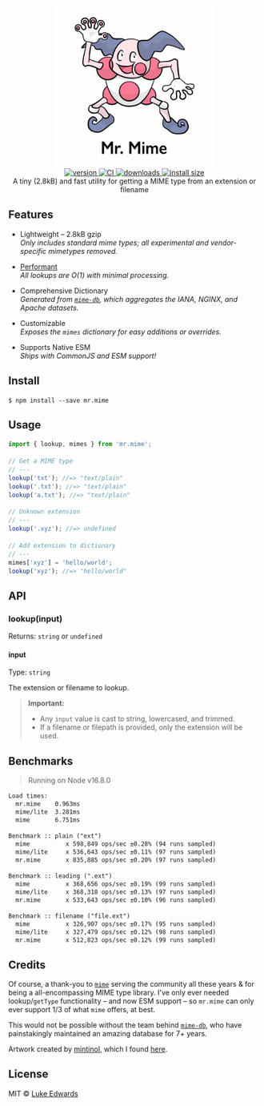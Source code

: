 <div align="center">
  <img src="logo.png" alt="mr.mime" width="320" />
</div>

<div align="center">
  <a href="https://npmjs.org/package/mr.mime">
    <img src="https://badgen.now.sh/npm/v/mr.mime" alt="version" />
  </a>
  <a href="https://github.com/lukeed/mr.mime/actions">
    <img src="https://github.com/lukeed/mr.mime/workflows/CI/badge.svg" alt="CI" />
  </a>
  <a href="https://npmjs.org/package/mr.mime">
    <img src="https://badgen.now.sh/npm/dm/mr.mime" alt="downloads" />
  </a>
  <a href="https://packagephobia.now.sh/result?p=mr.mime">
    <img src="https://packagephobia.now.sh/badge?p=mr.mime" alt="install size" />
  </a>
</div>

<div align="center">
  A tiny (2.8kB) and fast utility for getting a MIME type from an extension or filename
</div>


## Features

* Lightweight – 2.8kB gzip<br>
  _Only includes standard mime types; all experimental and vendor-specific mimetypes removed._

* [Performant](#benchmarks)<br>
  _All lookups are O(1) with minimal processing._

* Comprehensive Dictionary<br>
  _Generated from [`mime-db`](https://github.com/jshttp/mime-db), which aggregates the IANA, NGINX, and Apache datasets._

* Customizable<br>
  _Exposes the `mimes` dictionary for easy additions or overrides._

* Supports Native ESM<br>
  _Ships with CommonJS and ESM support!_


## Install

```
$ npm install --save mr.mime
```


## Usage

```js
import { lookup, mimes } from 'mr.mime';

// Get a MIME type
// ---
lookup('txt'); //=> "text/plain"
lookup('.txt'); //=> "text/plain"
lookup('a.txt'); //=> "text/plain"

// Unknown extension
// ---
lookup('.xyz'); //=> undefined

// Add extension to dictionary
// ---
mimes['xyz'] = 'hello/world';
lookup('xyz'); //=> "hello/world"
```


## API

### lookup(input)
Returns: `string` or `undefined`

#### input
Type: `string`

The extension or filename to lookup.

> **Important:**
>   * Any `input` value is cast to string, lowercased, and trimmed.
>   * If a filename or filepath is provided, only the extension will be used.


## Benchmarks

> Running on Node v16.8.0

```
Load times:
  mr.mime    0.963ms
  mime/lite  3.281ms
  mime       6.751ms

Benchmark :: plain ("ext")
  mime          x 598,849 ops/sec ±0.28% (94 runs sampled)
  mime/lite     x 536,643 ops/sec ±0.11% (97 runs sampled)
  mr.mime       x 835,885 ops/sec ±0.20% (97 runs sampled)

Benchmark :: leading (".ext")
  mime          x 368,656 ops/sec ±0.19% (99 runs sampled)
  mime/lite     x 368,318 ops/sec ±0.13% (97 runs sampled)
  mr.mime       x 533,643 ops/sec ±0.10% (96 runs sampled)

Benchmark :: filename ("file.ext")
  mime          x 326,907 ops/sec ±0.17% (95 runs sampled)
  mime/lite     x 327,479 ops/sec ±0.12% (98 runs sampled)
  mr.mime       x 512,823 ops/sec ±0.12% (99 runs sampled)
```


## Credits

Of course, a thank-you to [`mime`](https://github.com/broofa/mime) serving the community all these years & for being a all-encompassing MIME type library. I've only ever needed lookup/`getType` functionality – and now ESM support – so `mr.mime` can only ever support 1/3 of what `mime` offers, at best.

This would not be possible without the team behind [`mime-db`](https://github.com/jshttp/mime-db), who have painstakingly maintained an amazing database for 7+ years.

Artwork created by [mintinol](https://www.deviantart.com/mintinol), which I found [here](https://www.deviantart.com/mintinol/art/Mr-Mime-373927920).


## License

MIT © [Luke Edwards](https://lukeed.com)
